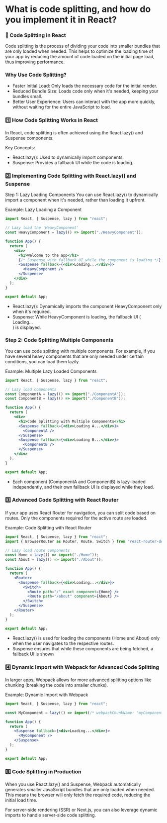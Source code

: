 # What is code splitting, and how do you implement it in React?
### 🔹 Code Splitting in React
Code splitting is the process of dividing your code into smaller bundles that are only loaded when needed. This helps to optimize the loading time of your app by reducing the amount of code loaded on the initial page load, thus improving performance.

### Why Use Code Splitting?
- Faster Initial Load: Only loads the necessary code for the initial render.
- Reduced Bundle Size: Loads code only when it's needed, keeping your bundles small.
- Better User Experience: Users can interact with the app more quickly, without waiting for the entire JavaScript to load.


### 1️⃣ How Code Splitting Works in React
In React, code splitting is often achieved using the React.lazy() and Suspense components.

Key Concepts:
- React.lazy(): Used to dynamically import components.
- Suspense: Provides a fallback UI while the code is loading.

### 2️⃣ Implementing Code Splitting with React.lazy() and Suspense
Step 1: Lazy Loading Components
You can use React.lazy() to dynamically import a component when it's needed, rather than loading it upfront.

Example: Lazy Loading a Component
```jsx
import React, { Suspense, lazy } from "react";

// Lazy load the 'HeavyComponent'
const HeavyComponent = lazy(() => import("./HeavyComponent"));

function App() {
  return (
    <div>
      <h1>Welcome to the app</h1>
      {/* Suspense with fallback UI while the component is loading */}
      <Suspense fallback={<div>Loading...</div>}>
        <HeavyComponent />
      </Suspense>
    </div>
  );
}

export default App;

```
- React.lazy(): Dynamically imports the component HeavyComponent only when it's required.
- Suspense: While HeavyComponent is loading, the fallback UI (<div>Loading...</div>) is displayed.

### Step 2: Code Splitting Multiple Components
You can use code splitting with multiple components. For example, if you have several heavy components that are only needed under certain conditions, you can load them lazily.

Example: Multiple Lazy Loaded Components
```jsx
import React, { Suspense, lazy } from "react";

// Lazy load components
const ComponentA = lazy(() => import("./ComponentA"));
const ComponentB = lazy(() => import("./ComponentB"));

function App() {
  return (
    <div>
      <h1>Code Splitting with Multiple Components</h1>
      <Suspense fallback={<div>Loading A...</div>}>
        <ComponentA />
      </Suspense>
      <Suspense fallback={<div>Loading B...</div>}>
        <ComponentB />
      </Suspense>
    </div>
  );
}

export default App;

```
- Each component (ComponentA and ComponentB) is lazy-loaded independently, and their own fallback UI is displayed while they load.

### 3️⃣ Advanced Code Splitting with React Router
If your app uses React Router for navigation, you can split code based on routes. Only the components required for the active route are loaded.

Example: Code Splitting with React Router
```jsx
import React, { Suspense, lazy } from "react";
import { BrowserRouter as Router, Route, Switch } from "react-router-dom";

// Lazy load route components
const Home = lazy(() => import("./Home"));
const About = lazy(() => import("./About"));

function App() {
  return (
    <Router>
      <Suspense fallback={<div>Loading...</div>}>
        <Switch>
          <Route path="/" exact component={Home} />
          <Route path="/about" component={About} />
        </Switch>
      </Suspense>
    </Router>
  );
}

export default App;

```
- React.lazy() is used for loading the components (Home and About) only when the user navigates to the respective routes.
- Suspense ensures that while these components are being fetched, a fallback UI is shown

### 4️⃣ Dynamic Import with Webpack for Advanced Code Splitting
In larger apps, Webpack allows for more advanced splitting options like chunking (breaking the code into smaller chunks).

Example: Dynamic Import with Webpack

```jsx
import React, { Suspense, lazy } from "react";

const MyComponent = lazy(() => import(/* webpackChunkName: "myComponent" */ "./MyComponent"));

function App() {
  return (
    <Suspense fallback={<div>Loading...</div>}>
      <MyComponent />
    </Suspense>
  );
}

export default App;
```
### 5️⃣ Code Splitting in Production
When you use React.lazy() and Suspense, Webpack automatically generates smaller JavaScript bundles that are only loaded when needed. This means the browser will only fetch the required code, reducing the initial load time.

For server-side rendering (SSR) or Next.js, you can also leverage dynamic imports to handle server-side code splitting.
